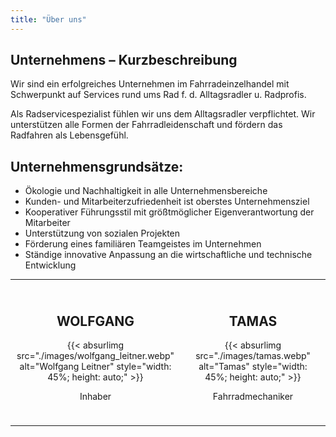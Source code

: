 ```yaml
---
title: "Über uns"
---
```


## Unternehmens – Kurzbeschreibung

Wir sind ein erfolgreiches Unternehmen im Fahrradeinzelhandel mit Schwerpunkt auf Services rund ums Rad f. d. Alltagsradler u. Radprofis.

Als Radservicespezialist fühlen wir uns dem Alltagsradler verpflichtet. Wir unterstützen alle Formen der Fahrradleidenschaft und fördern das Radfahren als Lebensgefühl.

## Unternehmensgrundsätze:
- Ökologie und Nachhaltigkeit in alle Unternehmensbereiche
- Kunden- und Mitarbeiterzufriedenheit ist oberstes Unternehmensziel
- Kooperativer Führungsstil mit größtmöglicher Eigenverantwortung der Mitarbeiter
- Unterstützung von sozialen Projekten
- Förderung eines familiären Teamgeistes im Unternehmen
- Ständige innovative Anpassung an die wirtschaftliche und technische Entwicklung

---

<div style="display: flex; justify-content: space-around; flex-wrap: wrap;">

<div style="flex: 1; text-align: center; margin: 10px;">
  <h2>WOLFGANG</h2>
  {{< absurlimg src="./images/wolfgang_leitner.webp" alt="Wolfgang Leitner" style="width: 45%; height: auto;" >}}
  <p>Inhaber</p>
</div>

<div style="flex: 1; text-align: center; margin: 10px;">
  <h2>TAMAS</h2>
  {{< absurlimg src="./images/tamas.webp" alt="Tamas" style="width: 45%; height: auto;" >}}
  <p>Fahrradmechaniker</p>
</div>

</div>

---
